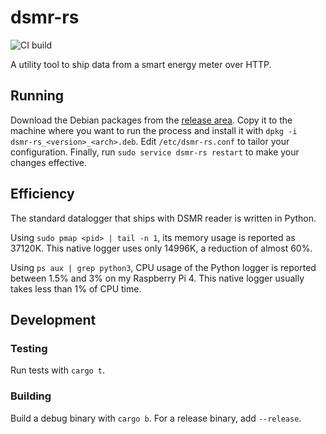 # dsmr-rs

![CI build](https://github.com/mthmulders/dsmr-rs/workflows/CI%20build/badge.svg)

A utility tool to ship data from a smart energy meter over HTTP.

## Running
Download the Debian packages from the [release area](https://github.com/mthmulders/dsmr-rs/releases).
Copy it to the machine where you want to run the process and install it with `dpkg -i  dsmr-rs_<version>_<arch>.deb`.
Edit `/etc/dsmr-rs.conf` to tailor your configuration.
Finally, run `sudo service dsmr-rs restart` to make your changes effective.

## Efficiency
The standard datalogger that ships with DSMR reader is written in Python.

Using `sudo pmap <pid> | tail -n 1`, its memory usage is reported as 37120K.
This native logger uses only 14996K, a reduction of almost 60%.

Using `ps aux | grep python3`, CPU usage of the Python logger is reported between 1.5% and 3% on my Raspberry Pi 4.
This native logger usually takes less than 1% of CPU time.

## Development

### Testing
Run tests with `cargo t`.

### Building
Build a debug binary with `cargo b`.
For a release binary, add `--release`.
